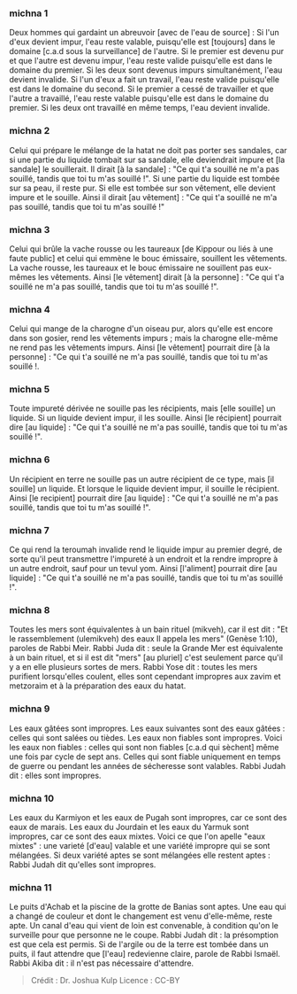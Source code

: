 
### michna 1
Deux hommes qui gardaint un abreuvoir [avec de l'eau de source] : Si l'un d'eux devient impur, l'eau reste valable, puisqu'elle est [toujours] dans le domaine [c.a.d sous la surveillance] de l'autre. Si le premier est devenu pur et que l'autre est devenu impur, l'eau reste valide puisqu'elle est dans le domaine du premier. Si les deux sont devenus impurs simultanément, l'eau devient invalide. Si l'un d'eux a fait un travail, l'eau reste valide puisqu'elle est dans le domaine du second. Si le premier a cessé de travailler et que l'autre a travaillé, l'eau reste valable puisqu'elle est dans le domaine du premier. Si les deux ont travaillé en même temps, l'eau devient invalide.

### michna 2
Celui qui prépare le mélange de la hatat ne doit pas porter ses sandales, car si une partie du liquide tombait sur sa sandale, elle deviendrait impure et [la sandale] le souillerait. Il dirait [à la sandale] : "Ce qui t'a souillé ne m'a pas souillé, tandis que toi tu m'as souillé !". Si une partie du liquide est tombée sur sa peau, il reste pur. Si elle est tombée sur son vêtement, elle devient impure et le souille. Ainsi il dirait [au vêtement] : "Ce qui t'a souillé ne m'a pas souillé, tandis que toi tu m'as souillé !"

### michna 3
Celui qui brûle la vache rousse ou les taureaux [de Kippour ou liés à une faute public] et celui qui emmène le bouc émissaire, souillent les vêtements. La vache rousse, les taureaux et le bouc émissaire ne souillent pas eux-mêmes les vêtements. Ainsi [le vêtement] dirait [à la personne] : "Ce qui t'a souillé ne m'a pas souillé, tandis que toi tu m'as souillé !".

### michna 4
Celui qui mange de la charogne d'un oiseau pur, alors qu'elle est encore dans son gosier, rend les vêtements impurs ; mais la charogne elle-même ne rend pas les vêtements impurs. Ainsi [le vêtement] pourrait dire [à la personne] : "Ce qui t'a souillé ne m'a pas souillé, tandis que toi tu m'as souillé !.

### michna 5
Toute impureté dérivée ne souille pas les récipients, mais [elle souille] un liquide. Si un liquide devient impur, il les souille. Ainsi [le récipient] pourrait dire [au liquide] : "Ce qui t'a souillé ne m'a pas souillé, tandis que toi tu m'as souillé !".

### michna 6
Un récipient en terre ne souille pas un autre récipient de ce type, mais [il souille] un liquide. Et lorsque le liquide devient impur, il souille le récipient. Ainsi [le recipient] pourrait dire [au liquide] : "Ce qui t'a souillé ne m'a pas souillé, tandis que toi tu m'as souillé !".

### michna 7
Ce qui rend la teroumah invalide rend le liquide impur au premier degré, de sorte qu'il peut transmettre l'impureté à un endroit et la rendre impropre à un autre endroit, sauf pour un tevul yom. Ainsi [l'aliment] pourrait dire [au liquide] : "Ce qui t'a souillé ne m'a pas souillé, tandis que toi tu m'as souillé !".

### michna 8
Toutes les mers sont équivalentes à un bain rituel (mikveh), car il est dit : "Et le rassemblement (ulemikveh) des eaux Il appela les mers" (Genèse 1:10), paroles de Rabbi Meir. Rabbi Juda dit : seule la Grande Mer est équivalente à un bain rituel, et si il est dit "mers" [au pluriel] c'est seulement parce qu'il y a en elle plusieurs sortes de mers. Rabbi Yose dit : toutes les mers purifient lorsqu'elles coulent, elles sont cependant impropres aux zavim et metzoraim et à la préparation des eaux du hatat.

### michna 9
Les eaux gâtées sont impropres. Les eaux suivantes sont des eaux gâtées : celles qui sont salées ou tièdes. Les eaux non fiables sont impropres. Voici les eaux non fiables : celles qui sont non fiables [c.a.d qui sèchent] même une fois par cycle de sept ans. Celles qui sont fiable uniquement en temps de guerre ou pendant les années de sécheresse sont valables. Rabbi Judah dit : elles sont impropres.

### michna 10
Les eaux du Karmiyon et les eaux de Pugah sont impropres, car ce sont des eaux de marais. Les eaux du Jourdain et les eaux du Yarmuk sont impropres, car ce sont des eaux mixtes. Voici ce que l'on apelle "eaux mixtes" : une varieté [d'eau] valable et une variété impropre qui se sont mélangées. Si deux variété aptes se sont mélangées elle restent aptes : Rabbi Judah dit qu'elles sont impropres.

### michna 11
Le puits d'Achab et la piscine de la grotte de Banias sont aptes. Une eau qui a changé de couleur et dont le changement est venu d'elle-même, reste apte. Un canal d'eau qui vient de loin est convenable, à condition qu'on le surveille pour que personne ne le coupe. Rabbi Judah dit : la présomption est que cela est permis. Si de l'argile ou de la terre est tombée dans un puits, il faut attendre que [l'eau] redevienne claire, parole de Rabbi Ismaël. Rabbi Akiba dit : il n'est pas nécessaire d'attendre.

>Crédit : Dr. Joshua Kulp
>Licence : CC-BY
